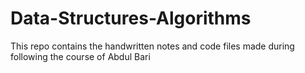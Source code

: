 # Data-Structures-Algorithms
This repo contains the handwritten notes and code files made during following the course of Abdul Bari
